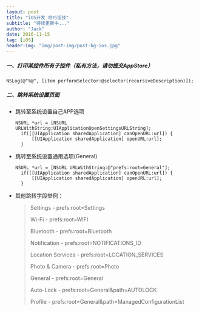```yaml
---
layout: post
title: "iOS开发 奇巧淫技"
subtitle: "持续更新中..."
author: "Jack"
date: 2016-11-15
tag: [iOS]
header-img: "img/post-img/post-bg-ios.jpg"
---
```




##### 一、打印某控件所有子控件（私有方法，请勿提交AppStore）

```
NSLog(@"%@", [item performSelector:@selector(recursiveDescription)]);
```



##### 二、跳转系统设置页面

- 跳转至系统设置自己APP选项

  ```
  NSURL *url = [NSURL URLWithString:UIApplicationOpenSettingsURLString];
  	if([[UIApplication sharedApplication] canOpenURL:url]) {
  		[[UIApplication sharedApplication] openURL:url];
  	}
  ```

- 跳转至系统设置通用选项(General)

  ```
  NSURL *url = [NSURL URLWithString:@"prefs:root=General"];
  	if([[UIApplication sharedApplication] canOpenURL:url]) {
  		[[UIApplication sharedApplication] openURL:url];
  	}
  ```

- 其他跳转字段举例：

  > Settings - prefs:root=Settings
  >
  > Wi-Fi - prefs:root=WIFI
  >
  > Bluetooth - prefs:root=Bluetooth
  >
  > Notification - prefs:root=NOTIFICATIONS_ID
  >
  > Location Services - prefs:root=LOCATION_SERVICES
  >
  > Photo & Camera - prefs:root=Photo
  >
  > General - prefs:root=General
  >
  > Auto-Lock - prefs:root=General&path=AUTOLOCK
  >
  > Profile - prefs:root=General&path=ManagedConfigurationList